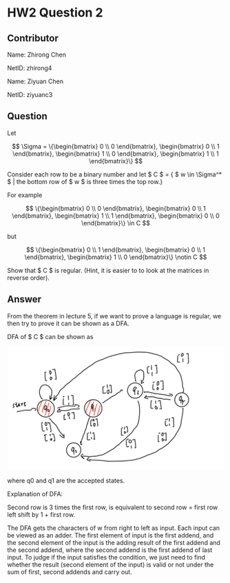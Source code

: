 # HW2 Question 2

## Contributor
Name: Zhirong Chen

NetID: zhirong4

Name: Ziyuan Chen

NetID: ziyuanc3

## Question 

Let 

$$ \Sigma = \{\begin{bmatrix}
           0 \\
           0
         \end{bmatrix}, \begin{bmatrix}
           0 \\
           1
         \end{bmatrix}, \begin{bmatrix}
           1 \\
           0
         \end{bmatrix}, \begin{bmatrix}
           1 \\
           1
         \end{bmatrix}\} $$

Consider each row to be a binary number and let
$ C $ = { $ w \in \Sigma^* $
| the bottom row of $ w $ is three times the top row.}

For example

$$ \{\begin{bmatrix}
           0 \\
           0
         \end{bmatrix}, \begin{bmatrix}
           0 \\
           1
         \end{bmatrix}, \begin{bmatrix}
           1 \\
           1
         \end{bmatrix}, \begin{bmatrix}
           0 \\
           0
         \end{bmatrix}\} \in C $$

but 

$$ \{\begin{bmatrix}
           0 \\
           1
         \end{bmatrix}, \begin{bmatrix}
           0 \\
           1
         \end{bmatrix}, \begin{bmatrix}
           1 \\
           0
         \end{bmatrix}\} \notin C $$

Show that $ C $ is regular. (Hint, it is easier to to look at the matrices in reverse order).

## Answer
From the theorem in lecture 5, if we want to prove a language is regular, we then try to prove it can be shown as a DFA.

DFA of $ C $ can be shown as

![q2](../img/H2Q2.png) 

where q0 and q1 are the accepted states.

Explanation of DFA:

Second row is 3 times the first row, is equivalent to second row = first row left shift by 1 + first row.

The DFA gets the characters of w from right to left as input. Each input can be viewed as an adder. The first element of input is the first addend, and the second element of the input is the adding result of the first addend and the second addend, where the second addend is the first addend of last input. To judge if the input satisfies the condition, we just need to find whether the result (second element of the input) is valid or not under the sum of first, second addends and carry out.